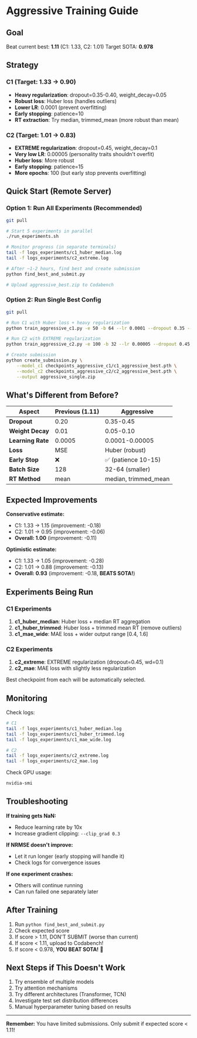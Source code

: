 # Aggressive Training Guide

## Goal
Beat current best: **1.11** (C1: 1.33, C2: 1.01)
Target SOTA: **0.978**

## Strategy

### C1 (Target: 1.33 → 0.90)
- **Heavy regularization**: dropout=0.35-0.40, weight_decay=0.05
- **Robust loss**: Huber loss (handles outliers)
- **Lower LR**: 0.0001 (prevent overfitting)
- **Early stopping**: patience=10
- **RT extraction**: Try median, trimmed_mean (more robust than mean)

### C2 (Target: 1.01 → 0.83)
- **EXTREME regularization**: dropout=0.45, weight_decay=0.1
- **Very low LR**: 0.00005 (personality traits shouldn't overfit)
- **Huber loss**: More robust
- **Early stopping**: patience=15
- **More epochs**: 100 (but early stop prevents overfitting)

## Quick Start (Remote Server)

### Option 1: Run All Experiments (Recommended)
```bash
git pull

# Start 5 experiments in parallel
./run_experiments.sh

# Monitor progress (in separate terminals)
tail -f logs_experiments/c1_huber_median.log
tail -f logs_experiments/c2_extreme.log

# After ~1-2 hours, find best and create submission
python find_best_and_submit.py

# Upload aggressive_best.zip to Codabench
```

### Option 2: Run Single Best Config
```bash
git pull

# Run C1 with Huber loss + heavy regularization
python train_aggressive_c1.py -e 50 -b 64 --lr 0.0001 --dropout 0.35 --loss huber

# Run C2 with EXTREME regularization
python train_aggressive_c2.py -e 100 -b 32 --lr 0.00005 --dropout 0.45 --loss huber

# Create submission
python create_submission.py \
    --model_c1 checkpoints_aggressive_c1/c1_aggressive_best.pth \
    --model_c2 checkpoints_aggressive_c2/c2_aggressive_best.pth \
    --output aggressive_single.zip
```

## What's Different from Before?

| Aspect | Previous (1.11) | Aggressive |
|--------|----------------|------------|
| **Dropout** | 0.20 | 0.35-0.45 |
| **Weight Decay** | 0.01 | 0.05-0.10 |
| **Learning Rate** | 0.0005 | 0.0001-0.00005 |
| **Loss** | MSE | Huber (robust) |
| **Early Stop** | ❌ | ✅ (patience 10-15) |
| **Batch Size** | 128 | 32-64 (smaller) |
| **RT Method** | mean | median, trimmed_mean |

## Expected Improvements

**Conservative estimate:**
- C1: 1.33 → 1.15 (improvement: -0.18)
- C2: 1.01 → 0.95 (improvement: -0.06)
- **Overall: 1.00** (improvement: -0.11)

**Optimistic estimate:**
- C1: 1.33 → 1.05 (improvement: -0.28)
- C2: 1.01 → 0.88 (improvement: -0.13)
- **Overall: 0.93** (improvement: -0.18, **BEATS SOTA!**)

## Experiments Being Run

### C1 Experiments
1. **c1_huber_median**: Huber loss + median RT aggregation
2. **c1_huber_trimmed**: Huber loss + trimmed mean RT (remove outliers)
3. **c1_mae_wide**: MAE loss + wider output range [0.4, 1.6]

### C2 Experiments
1. **c2_extreme**: EXTREME regularization (dropout=0.45, wd=0.1)
2. **c2_mae**: MAE loss with slightly less regularization

Best checkpoint from each will be automatically selected.

## Monitoring

Check logs:
```bash
# C1
tail -f logs_experiments/c1_huber_median.log
tail -f logs_experiments/c1_huber_trimmed.log
tail -f logs_experiments/c1_mae_wide.log

# C2
tail -f logs_experiments/c2_extreme.log
tail -f logs_experiments/c2_mae.log
```

Check GPU usage:
```bash
nvidia-smi
```

## Troubleshooting

**If training gets NaN:**
- Reduce learning rate by 10x
- Increase gradient clipping: `--clip_grad 0.3`

**If NRMSE doesn't improve:**
- Let it run longer (early stopping will handle it)
- Check logs for convergence issues

**If one experiment crashes:**
- Others will continue running
- Can run failed one separately later

## After Training

1. Run `python find_best_and_submit.py`
2. Check expected score
3. If score > 1.11, DON'T SUBMIT (worse than current)
4. If score < 1.11, upload to Codabench!
5. If score < 0.978, **YOU BEAT SOTA!** 🎉

## Next Steps if This Doesn't Work

1. Try ensemble of multiple models
2. Try attention mechanisms
3. Try different architectures (Transformer, TCN)
4. Investigate test set distribution differences
5. Manual hyperparameter tuning based on results

---

**Remember:** You have limited submissions. Only submit if expected score < 1.11!
